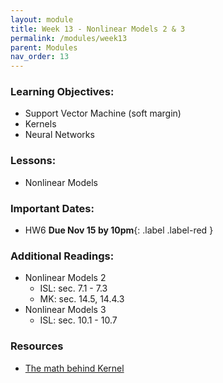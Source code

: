 ```yaml
---
layout: module
title: Week 13 - Nonlinear Models 2 & 3
permalink: /modules/week13
parent: Modules
nav_order: 13
---
```


### Learning Objectives:
* Support Vector Machine (soft margin)
* Kernels
* Neural Networks

### Lessons:
* Nonlinear Models 

### Important Dates:
* HW6 **Due Nov 15 by 10pm**{: .label .label-red }

### Additional Readings:
* Nonlinear Models 2
    * ISL: sec. 7.1 - 7.3
    * MK: sec. 14.5, 14.4.3
* Nonlinear Models 3
    * ISL: sec. 10.1 - 10.7

### Resources
* [The math behind Kernel](https://www.youtube.com/watch?v=wBVSbVktLIY)